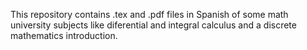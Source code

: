 This repository contains .tex and .pdf files in Spanish of some math university subjects like
diferential and integral calculus and a discrete mathematics introduction.
